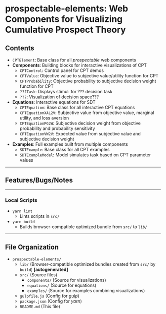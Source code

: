 <!--lint disable first-level-heading -->

# prospectable-elements: Web Components for Visualizing Cumulative Prospect Theory

<!--lint enable first-level-heading -->

## Contents

- `CPTElement`: Base class for all *prospectable* web components
- **Components**: Building blocks for interactive visualizations of CPT
  - `CPTControl`: Control panel for CPT demos
  - `CPTValue`: Objective value to subjective value/utility function for CPT
  - `CPTProbability`: Objective probability to subjective decision weight function for CPT
  - `???Task`: Displays stimuli for ??? decision task
  - `???`: Visualization of decision space???
- **Equations**: Interactive equations for SDT
  - `CPTEquation`: Base class for all interactive CPT equations
  - `CPTEquationXAL2V`: Subjective value from objective value, marginal utility, and loss aversion
  - `CPTEquationPG2W`: Subjective decision weight from objective probability and probability sensitivity
  - `CPTEquationVW2V`: Expected value from subjective value and subjective decision weight
- **Examples**: Full examples built from multiple components
  - `SDTExample`: Base class for all CPT examples
  - `SDTExampleModel`: Model simulates task based on CPT parameter values

---

## Features/Bugs/Notes

---

### Local Scripts

- `yarn lint`
  - Lints scripts in `src/`
- `yarn build`
  - Builds browser-compatible optimized bundle from `src/` to `lib/`

---

## File Organization

- `prospectable-elements/`
  - `lib/` (Browser-compatible optimized bundles created from `src/` by `build`)
    **\[autogenerated\]**
  - `src/` (Source files)
    - `components/` (Source for visualizations)
    - `equations/` (Source for equations)
    - `examples/` (Source for examples combining visualizations)
  - `gulpfile.js` (Config for *gulp*)
  - `package.json` (Config for *yarn*)
  - `README.md` (This file)
